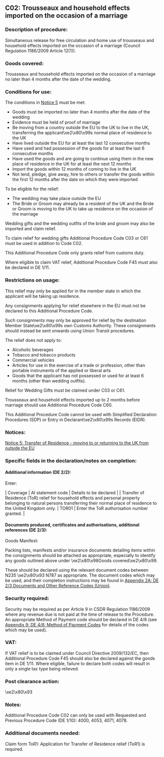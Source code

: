 C02: Trousseaux and household effects imported on the occasion of a marriage
----------------------------------------------------------------------------

### Description of procedure:

Simultaneous release for free circulation and home use of trousseaux and household effects imported on the occasion of a marriage (Council Regulation 1186/2009 Article 12(1)).

### Goods covered:

Trousseaux and household effects imported on the occasion of a marriage no later than 4 months after the date of the wedding.

### Conditions for use:

The conditions in [Notice 5](https://www.gov.uk/government/publications/notice-5-transfer-of-residence-moving-to-or-returning-to-the-uk-from-outside-the-eu/notice-5-transfer-of-residence-moving-to-or-returning-to-the-uk-from-outside-the-eu) must be met:

 * Goods must be imported no later than 4 months after the date of the wedding
 * Evidence must be held of proof of marriage
 * Be moving from a country outside the EU to the UK to live in the UK, transferring the applicant\xe2\x80\x99s normal place of residence to the UK
 * Have lived outside the EU for at least the last 12 consecutive months
 * Have used and had possession of the goods for at least the last 6 consecutive months
 * Have used the goods and are going to continue using them in the new place of residence in the UK for at least the next 12 months
 * Import the goods within 12 months of coming to live in the UK
 * Not lend, pledge, give away, hire to others or transfer the goods within the first 12 months after the date on which they were imported

To be eligible for the relief:

 * The wedding may take place outside the EU
 * The Bride or Groom may already be a resident of the UK and the Bride or Groom is moving to the UK to take up residence on the occasion of the marriage

Wedding gifts and the wedding outfits of the bride and groom may also be imported and claim relief.

To claim relief for wedding gifts Additional Procedure Code C03 or C61 must be used in addition to Code C02.

This Additional Procedure Code only grants relief from customs duty.

Where eligible to claim VAT relief, Additional Procedure Code F45 must also be declared in DE 1/11.

### Restrictions on usage:

This relief may only be applied for in the member state in which the applicant will be taking up residence.

Any consignments applying for relief elsewhere in the EU must not be declared to this Additional Procedure Code.

Such consignments may only be approved for relief by the destination Member State\xe2\x80\x99s own Customs Authority. These consignments should instead be sent onwards using Union Transit procedures.

The relief does not apply to:

 * Alcoholic beverages
 * Tobacco and tobacco products
 * Commercial vehicles
 * Articles for use in the exercise of a trade or profession, other than portable instruments of the applied or liberal arts
 * Goods that the applicant has not possessed or used for at least 6 months (other than wedding outfits).

Relief for Wedding Gifts must be claimed under C03 or C61.

Trousseaux and household effects imported up to 2 months before marriage should use Additional Procedure Code C60.

This Additional Procedure Code cannot be used with Simplified Declaration Procedures (SDP) or Entry in Declarant\xe2\x80\x99s Records (EIDR).

### Notices:

[Notice 5: Transfer of Residence - moving to or returning to the UK from outside the EU](https://www.gov.uk/government/publications/notice-5-transfer-of-residence-moving-to-or-returning-to-the-uk-from-outside-the-eu/notice-5-transfer-of-residence-moving-to-or-returning-to-the-uk-from-outside-the-eu)

### Specific fields in the declaration/notes on completion:

#### Additional information (DE 2/2):

Enter:



  |  Coverage |  AI statement code |  Details to be declared | 
   |  Transfer of Residence (ToR) relief for household effects and personal property belonging to natural persons transferring their normal place of residence to the United Kingdom only. |  TOR01 |  Enter the ToR authorisation number granted. | 
 
#### Documents produced, certificates and authorisations, additional references (DE 2/3):

Goods Manifest:

Packing lists, manifests and/or insurance documents detailing items within the consignments should be attached as appropriate, especially to identify any goods outlined above under \xe2\x80\x98Goods covered\xe2\x80\x99.

These should be declared using the relevant document codes between N235 \xe2\x80\x93 N787 as appropriate. The document codes which may be used, and their completion instructions may be found in [Appendix 2A: DE 2/3 Documents and Other Reference Codes (Union)](https://www.gov.uk/government/publications/appendix-2-de-111-additional-procedure-codes-of-the-customs-declaration-service-cds/appendix-2-de-111-additional-procedure-codes-introduction-and-index-list).

### Security required:

Security may be required as per Article 9 in CSDR Regulation 1186/2009 where any revenue due is not paid at the time of release to the Procedure. An appropriate Method of Payment code should be declared in DE 4/8 (see [Appendix 9: DE 4/8: Method of Payment Codes](https://www.gov.uk/government/publications/method-of-payment-codes-for-data-element-48-of-the-customs-declaration-service) for details of the codes which may be used).

### VAT:

If VAT relief is to be claimed under Council Directive 2009/132/EC, then Additional Procedure Code F45 should also be declared against the goods item in DE 1/11. Where eligible, failure to declare both codes will result in only a single tax type being relieved.

### Post clearance action:

\xe2\x80\x93

### Notes:

Additional Procedure Code C02 can only be used with Requested and Previous Procedure Code (DE 1/10): 4000, 4053, 4071, 4078.

### Additional documents needed:

Claim form ToR1: Application for Transfer of Residence relief (ToR1) is required.

